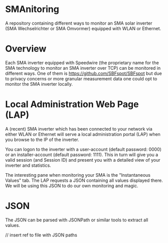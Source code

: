 # SMAnitoring
A repository containing different ways to monitor an SMA solar inverter (SMA Wechselrichter or SMA Omvormer) equipped with WLAN or Ethernet.

# Overview

Each SMA inverter equipped with Speedwire (the proprietary name for the SMA technology to monitor an SMA inverter over TCP) can be monitored in different ways. One of them is https://github.com/SBFspot/SBFspot but due to privacy concerns or more granular measurement data one could opt to monitor the SMA inverter locally.

# Local Administration Web Page (LAP)

A (recent) SMA inverter which has been connected to your network via either WLAN or Ethernet will serve a local administration portal (LAP) when you browse to the IP of the inverter.

You can logon to the inverter with a user-account (default password: 0000) or an installer-account (default password: 1111). This in turn will give you a valid session (and Session ID) and present you with a detailed view of your inverter and statistics.

The interesting pane when monitoring your SMA is the "Instantaneous Values" tab. The LAP requests a JSON containing all values displayed there. We will be using this JSON to do our own monitoring and magic.


# JSON

The JSON can be parsed with JSONPath or similar tools to extract all values.

// insert ref to file with JSON paths
